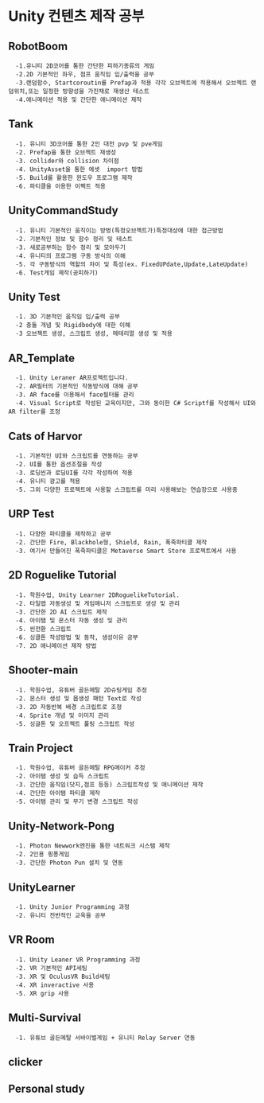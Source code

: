 # Unity 컨텐츠 제작 공부

## RobotBoom
      -1.유니티 2D코어를 통한 간단한 피하기종류의 게임
      -2.2D 기본적인 좌우, 점프 움직임 입/출력을 공부
      -3.랜덤함수, Startcoroutin를 Prefap과 적용 각각 오브젝트에 적용해서 오브젝트 랜덤위치,또는 일정한 방향성을 가진채로 재생산 테스트 
      -4.애니메이션 적용 및 간단한 애니메이션 제작
      
## Tank
      -1. 유니티 3D코어를 통한 2인 대전 pvp 및 pve게임
      -2. Prefap을 통한 오브젝트 재생성
      -3. collider와 collision 차이점
      -4. UnityAsset을 통한 에셋  import 방법
      -5. Build를 활용한 윈도우 프로그램 제작
      -6. 파티클을 이용한 이펙트 적용
      
## UnityCommandStudy
      -1. 유니티 기본적인 움직이는 방벙(특정오브젝트가)특정대상에 대한 접근방법
      -2. 기본적인 정보 및 함수 정리 및 테스트
      -3. 새로공부하는 함수 정리 및 모아두기
      -4. 유니티의 프로그램 구동 방식의 이해
      -5. 각 구동방식의 역할의 차이 및 특성(ex. FixedUPdate,Update,LateUpdate)
      -6. Test게임 제작(공피하기)
      
## Unity Test
      -1. 3D 기본적인 움직임 입/출력 공부
      -2 충돌 개념 및 Rigidbody에 대한 이해
      -3 오브젝트 생성, 스크립트 생성, 메테리얼 생성 및 적용
      
      
## AR_Template
      -1. Unity Leraner AR프로젝트입니다.
      -2. AR필터의 기본적인 작동방식에 대해 공부
      -3. AR face를 이용해서 face필터를 관리
      -4. Visual Script로 작성된 교육이지만, 그와 동이한 C# Scriptf를 작성해서 UI와 AR filter를 조정

## Cats of Harvor
      -1. 기본적인 UI와 스크립트를 연동하는 공부
      -2. UI를 통한 옵션조절을 작성
      -3. 로딩씬과 로딩UI를 각각 작성하여 적용
      -4. 유니티 광고를 적용
      -5. 그외 다양한 프로젝트에 사용할 스크립트를 미리 사용해보는 연습장으로 사용중

## URP Test
      -1. 다양한 파티클을 제작하고 공부
      -2. 간단한 Fire, Blackhole형, Shield, Rain, 폭죽파티클 제작
      -3. 여기서 만들어진 폭죽파티클은 Metaverse Smart Store 프로젝트에서 사용
      
## 2D Roguelike Tutorial
      -1. 학원수업, Unity Learner 2DRoguelikeTutorial.
      -2. 타일맵 자동생성 및 게임매니저 스크립트로 생성 및 관리
      -3. 간단한 2D AI 스크립트 제작
      -4. 아이탬 및 몬스터 자동 생성 및 관리
      -5. 씬전환 스크립트
      -6. 싱클톤 작성방법 및 동작, 생성이유 공부
      -7. 2D 애니메이션 제작 방법

## Shooter-main
      -1. 학원수업, 유튜버 골든메탈 2D슈팅게임 추정
      -2. 몬스터 생성 및 몹생성 패턴 Text로 작성
      -3. 2D 자동반복 배경 스크립트로 조정
      -4. Sprite 개념 및 이미지 관리
      -5. 싱글톤 및 오프젝트 풀링 스크립트 작성

## Train Project
      -1. 학원수업, 유튜버 골든메탈 RPG메이커 추정
      -2. 아이탬 생성 및 습득 스크립트
      -3. 간단한 움직임(닷지,점프 등등) 스크립트작성 및 애니메이션 제작
      -4. 간단한 아이탬 파티클 제작
      -5. 아이탬 관리 및 무기 변경 스크립트 작성
     
## Unity-Network-Pong
      -1. Photon Newwork엔진을 통한 네트워크 시스탬 제작
      -2. 2인용 핑퐁게임
      -3. 간단한 Photon Pun 설치 및 연동
      
## UnityLearner
      -1. Unity Junior Programming 과정
      -2. 유니티 전반적인 교욱을 공부
      
## VR Room
      -1. Unity Leaner VR Programming 과정
      -2. VR 기본적인 API세팅
      -3. XR 및 OculusVR Build세팅 
      -4. XR inveractive 사용
      -5. XR grip 사용
      
## Multi-Survival
      -1. 유튜브 골든메탈 서바이벌게임 + 유니티 Relay Server 연동
      
## clicker

## Personal study
      
